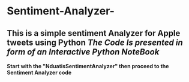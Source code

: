 # Sentiment-Analyzer-
This is a simple sentiment Analyzer for Apple tweets using Python
*The Code Is presented in form of an Interactive Python NoteBook*
----------------------------------------------------------------
**Start with the "NduatisSentimentAnalyzer" then proceed to the Sentiment Analyzer code**
